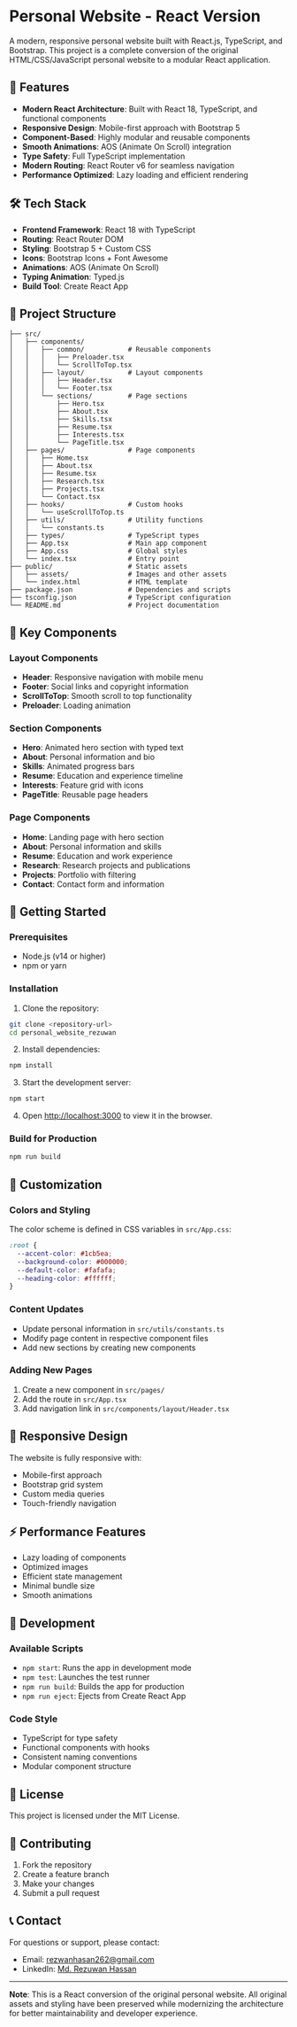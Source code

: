 # Personal Website - React Version

A modern, responsive personal website built with React.js, TypeScript, and Bootstrap. This project is a complete conversion of the original HTML/CSS/JavaScript personal website to a modular React application.

## 🚀 Features

- **Modern React Architecture**: Built with React 18, TypeScript, and functional components
- **Responsive Design**: Mobile-first approach with Bootstrap 5
- **Component-Based**: Highly modular and reusable components
- **Smooth Animations**: AOS (Animate On Scroll) integration
- **Type Safety**: Full TypeScript implementation
- **Modern Routing**: React Router v6 for seamless navigation
- **Performance Optimized**: Lazy loading and efficient rendering

## 🛠️ Tech Stack

- **Frontend Framework**: React 18 with TypeScript
- **Routing**: React Router DOM
- **Styling**: Bootstrap 5 + Custom CSS
- **Icons**: Bootstrap Icons + Font Awesome
- **Animations**: AOS (Animate On Scroll)
- **Typing Animation**: Typed.js
- **Build Tool**: Create React App

## 📁 Project Structure

```
├── src/
│   ├── components/
│   │   ├── common/           # Reusable components
│   │   │   ├── Preloader.tsx
│   │   │   └── ScrollToTop.tsx
│   │   ├── layout/           # Layout components
│   │   │   ├── Header.tsx
│   │   │   └── Footer.tsx
│   │   └── sections/         # Page sections
│   │       ├── Hero.tsx
│   │       ├── About.tsx
│   │       ├── Skills.tsx
│   │       ├── Resume.tsx
│   │       ├── Interests.tsx
│   │       └── PageTitle.tsx
│   ├── pages/                # Page components
│   │   ├── Home.tsx
│   │   ├── About.tsx
│   │   ├── Resume.tsx
│   │   ├── Research.tsx
│   │   ├── Projects.tsx
│   │   └── Contact.tsx
│   ├── hooks/                # Custom hooks
│   │   └── useScrollToTop.ts
│   ├── utils/                # Utility functions
│   │   └── constants.ts
│   ├── types/                # TypeScript types
│   ├── App.tsx               # Main app component
│   ├── App.css               # Global styles
│   └── index.tsx             # Entry point
├── public/                   # Static assets
│   ├── assets/               # Images and other assets
│   └── index.html            # HTML template
├── package.json              # Dependencies and scripts
├── tsconfig.json             # TypeScript configuration
└── README.md                 # Project documentation
```

## 🎯 Key Components

### Layout Components
- **Header**: Responsive navigation with mobile menu
- **Footer**: Social links and copyright information
- **ScrollToTop**: Smooth scroll to top functionality
- **Preloader**: Loading animation

### Section Components
- **Hero**: Animated hero section with typed text
- **About**: Personal information and bio
- **Skills**: Animated progress bars
- **Resume**: Education and experience timeline
- **Interests**: Feature grid with icons
- **PageTitle**: Reusable page headers

### Page Components
- **Home**: Landing page with hero section
- **About**: Personal information and skills
- **Resume**: Education and work experience
- **Research**: Research projects and publications
- **Projects**: Portfolio with filtering
- **Contact**: Contact form and information

## 🚀 Getting Started

### Prerequisites
- Node.js (v14 or higher)
- npm or yarn

### Installation

1. Clone the repository:
```bash
git clone <repository-url>
cd personal_website_rezuwan
```

2. Install dependencies:
```bash
npm install
```

3. Start the development server:
```bash
npm start
```

4. Open [http://localhost:3000](http://localhost:3000) to view it in the browser.

### Build for Production

```bash
npm run build
```

## 🎨 Customization

### Colors and Styling
The color scheme is defined in CSS variables in `src/App.css`:

```css
:root {
  --accent-color: #1cb5ea;
  --background-color: #000000;
  --default-color: #fafafa;
  --heading-color: #ffffff;
}
```

### Content Updates
- Update personal information in `src/utils/constants.ts`
- Modify page content in respective component files
- Add new sections by creating new components

### Adding New Pages
1. Create a new component in `src/pages/`
2. Add the route in `src/App.tsx`
3. Add navigation link in `src/components/layout/Header.tsx`

## 📱 Responsive Design

The website is fully responsive with:
- Mobile-first approach
- Bootstrap grid system
- Custom media queries
- Touch-friendly navigation

## ⚡ Performance Features

- Lazy loading of components
- Optimized images
- Efficient state management
- Minimal bundle size
- Smooth animations

## 🔧 Development

### Available Scripts

- `npm start`: Runs the app in development mode
- `npm test`: Launches the test runner
- `npm run build`: Builds the app for production
- `npm run eject`: Ejects from Create React App

### Code Style

- TypeScript for type safety
- Functional components with hooks
- Consistent naming conventions
- Modular component structure

## 📄 License

This project is licensed under the MIT License.

## 🤝 Contributing

1. Fork the repository
2. Create a feature branch
3. Make your changes
4. Submit a pull request

## 📞 Contact

For questions or support, please contact:
- Email: rezwanhasan262@gmail.com
- LinkedIn: [Md. Rezuwan Hassan](https://www.linkedin.com/in/md-rezuwan-hasan-04246416b/)

---

**Note**: This is a React conversion of the original personal website. All original assets and styling have been preserved while modernizing the architecture for better maintainability and developer experience.
